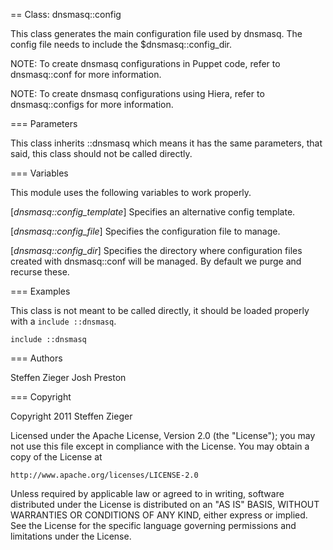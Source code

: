 == Class: dnsmasq::config

This class generates the main configuration file used by dnsmasq.  The config
file needs to include the $dnsmasq::config_dir.

NOTE: To create dnsmasq configurations in Puppet code, refer to dnsmasq::conf
for more information.

NOTE: To create dnsmasq configurations using Hiera, refer to dnsmasq::configs
for more information.

=== Parameters

This class inherits ::dnsmasq which means it has the same parameters, that said,
this class should not be called directly.

=== Variables

This module uses the following variables to work properly.

[*dnsmasq::config_template*]
  Specifies an alternative config template.

[*dnsmasq::config_file*]
  Specifies the configuration file to manage.

[*dnsmasq::config_dir*]
  Specifies the directory where configuration files created with dnsmasq::conf
  will be managed.  By default we purge and recurse these.

=== Examples

This class is not meant to be called directly, it should be loaded properly
with a `include ::dnsmasq`.

    include ::dnsmasq

=== Authors

Steffen Zieger
Josh Preston

=== Copyright

Copyright 2011 Steffen Zieger

Licensed under the Apache License, Version 2.0 (the "License");
you may not use this file except in compliance with the License.
You may obtain a copy of the License at

    http://www.apache.org/licenses/LICENSE-2.0

Unless required by applicable law or agreed to in writing, software
distributed under the License is distributed on an "AS IS" BASIS,
WITHOUT WARRANTIES OR CONDITIONS OF ANY KIND, either express or implied.
See the License for the specific language governing permissions and
limitations under the License.

